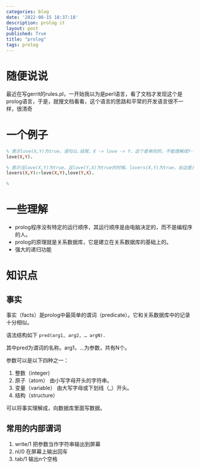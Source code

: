 ```yaml
---
categories: blog
date: '2022-08-15 18:37:18'
description: prolog it
layout: post
published: True
title: "prolog"
tags: prolog
---
```


# 随便说说

最近在写gerrit的rules.pl，一开始我以为是perl语言，看了文档才发现这个是prolog语言，于是，就搜文档看看，这个语言的思路和平常的开发语言很不一样，很清奇

# 一个例子

```prolog
% 表示love(X,Y)为true，语句以.结尾，X -> love -> Y，这个是单向的，不能理解成Y->love->X
love(X,Y).

% 表示当love(X,Y)为true、且love(Y,X)为true的时候，lovers(X,Y)为true，右边是左边的充要条件
lovers(X,Y):-love(X,Y),love(Y,X).

%
```

# 一些理解

- prolog程序没有特定的运行顺序，其运行顺序是由电脑决定的，而不是编程序的人。
- prolog的原理就是关系数据库，它是建立在关系数据库的基础上的。
- 强大的递归功能

# 知识点

## 事实

事实（facts）是prolog中最简单的谓词（predicate）。它和关系数据库中的记录十分相似。

语法结构如下
`pred(arg1, arg2, … argN).`

其中pred为谓词的名称。arg1，…为参数，共有N个。

参数可以是以下四种之一：
1.  整数（integer)
2.  原子（atom）
  由小写字母开头的字符串。
3.  变量（variable）
  由大写字母或下划线（_）开头。
4.  结构（structure）

可以将事实理解成，向数据库里面写数据。

## 常用的内部谓词

1.  write/1 把参数当作字符串输出到屏幕
2.  nl/0 在屏幕上输出回车
3.  tab/1 输出n个空格





